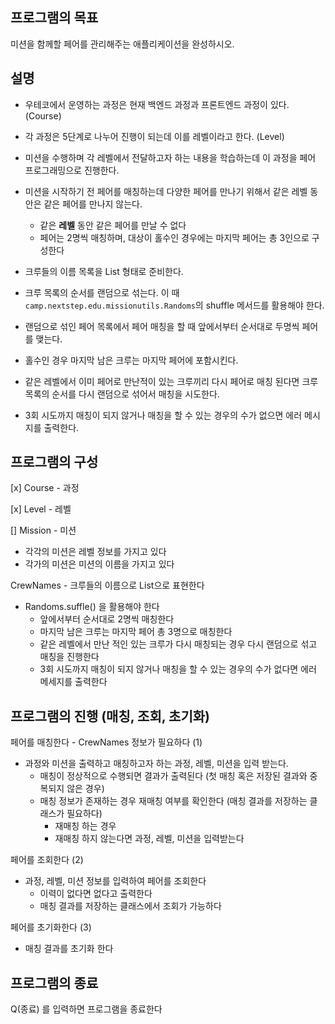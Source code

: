 ## 프로그램의 목표
미션을 함께할 페어를 관리해주는 애플리케이션을 완성하시오.

## 설명
- 우테코에서 운영하는 과정은 현재 백엔드 과정과 프론트엔드 과정이 있다. (Course)
- 각 과정은 5단계로 나누어 진행이 되는데 이를 레벨이라고 한다. (Level)
- 미션을 수행하며 각 레벨에서 전달하고자 하는 내용을 학습하는데 이 과정을 페어 프로그래밍으로 진행한다.
- 미션을 시작하기 전 페어를 매칭하는데 다양한 페어를 만나기 위해서 같은 레벨 동안은 같은 페어를 만나지 않는다.
  - 같은 **레벨** 동안 같은 페어를 만날 수 없다
  - 페어는 2명씩 매칭하며, 대상이 홀수인 경우에는 마지막 페어는 총 3인으로 구성한다 
  
- 크루들의 이름 목록을 List<String> 형태로 준비한다.
- 크루 목록의 순서를 랜덤으로 섞는다. 이 때 `camp.nextstep.edu.missionutils.Randoms`의 shuffle 메서드를 활용해야 한다.
- 랜덤으로 섞인 페어 목록에서 페어 매칭을 할 때 앞에서부터 순서대로 두명씩 페어를 맺는다.
- 홀수인 경우 마지막 남은 크루는 마지막 페어에 포함시킨다.
- 같은 레벨에서 이미 페어로 만난적이 있는 크루끼리 다시 페어로 매칭 된다면 크루 목록의 순서를 다시 랜덤으로 섞어서 매칭을 시도한다.
- 3회 시도까지 매칭이 되지 않거나 매칭을 할 수 있는 경우의 수가 없으면 에러 메시지를 출력한다.

## 프로그램의 구성
[x] Course - 과정 

[x] Level - 레벨 

[] Mission - 미션
- 각각의 미션은 레벨 정보를 가지고 있다
- 각가의 미션은 미션의 이름을 가지고 있다 

CrewNames - 크루들의 이름으로 List<String>으로 표현한다
- Randoms.suffle() 을 활용해야 한다
    - 앞에서부터 순서대로 2명씩 매칭한다
    - 마지막 남은 크루는 마지막 페어 총 3명으로 매칭한다
    - 같은 레벨에서 만난 적인 있는 크루가 다시 매칭되는 경우 다시 랜덤으로 섞고 매칭을 진행한다
    - 3회 시도까지 매칭이 되지 않거나 매칭을 할 수 있는 경우의 수가 없다면 에러 메세지를 출력한다


## 프로그램의 진행 (매칭, 조회, 초기화)
페어를 매칭한다 - CrewNames 정보가 필요하다 (1)
- 과정와 미션을 출력하고 매칭하고자 하는 과정, 레벨, 미션을 입력 받는다.
  - 매칭이 정상적으로 수행되면 결과가 출력된다 (첫 매칭 혹은 저장된 결과와 중복되지 않은 경우)
  - 매칭 정보가 존재하는 경우 재매칭 여부를 확인한다 (매칭 결과를 저장하는 클래스가 필요하다)
    - 재매칭 하는 경우
    - 재매칭 하지 않는다면 과정, 레벨, 미션을 입력받는다 


페어를 조회한다 (2)
- 과정, 레벨, 미션 정보를 입력하여 페어를 조회한다 
  - 이력이 없다면 없다고 출력한다
  - 매칭 결과를 저장하는 클래스에서 조회가 가능하다 

페어를 초기화한다 (3)
- 매칭 결과를 초기화 한다 

## 프로그램의 종료
Q(종료) 를 입력하면 프로그램을 종료한다 


